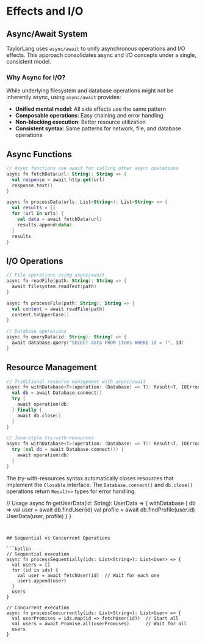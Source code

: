 # Effects and I/O

## Async/Await System

TaylorLang uses `async/await` to unify asynchronous operations and I/O effects. This approach consolidates async and I/O concepts under a single, consistent model.

### Why Async for I/O?

While underlying filesystem and database operations might not be inherently async, using `async/await` provides:
- **Unified mental model**: All side effects use the same pattern
- **Composable operations**: Easy chaining and error handling
- **Non-blocking execution**: Better resource utilization
- **Consistent syntax**: Same patterns for network, file, and database operations

## Async Functions

```kotlin
// Async functions use await for calling other async operations
async fn fetchData(url: String): String => {
  val response = await http.get(url)
  response.text()
}

async fn processData(urls: List<String>): List<String> => {
  val results = []
  for (url in urls) {
    val data = await fetchData(url)
    results.append(data)
  }
  results
}
```

## I/O Operations

```kotlin
// File operations using async/await
async fn readFile(path: String): String => {
  await filesystem.readText(path)
}

async fn processFile(path: String): String => {
  val content = await readFile(path)
  content.toUpperCase()
}

// Database operations
async fn queryData(id: String): String? => {
  await database.query("SELECT data FROM items WHERE id = ?", id)
}
```

## Resource Management

```kotlin
// Traditional resource management with async/await
async fn withDatabase<T>(operation: (Database) => T): Result<T, IOError> => {
  val db = await Database.connect()
  try {
    await operation(db)
  } finally {
    await db.close()
  }
}

// Java-style try-with-resources
async fn withDatabase<T>(operation: (Database) => T): Result<T, IOError> => {
  try (val db = await Database.connect()) {
    await operation(db)
  }
}
```

The try-with-resources syntax automatically closes resources that implement the `Closable` interface. The `Database.connect()` and `db.close()` operations return `Result<>` types for error handling.

// Usage
async fn getUserData(id: String): UserData => {
  withDatabase { db =>
    val user = await db.findUser(id)
    val profile = await db.findProfile(user.id)
    UserData(user, profile)
  }
}
```


## Sequential vs Concurrent Operations

```kotlin
// Sequential execution
async fn processSequentially(ids: List<String>): List<User> => {
  val users = []
  for (id in ids) {
    val user = await fetchUser(id)  // Wait for each one
    users.append(user)
  }
  users
}

// Concurrent execution
async fn processConcurrently(ids: List<String>): List<User> => {
  val userPromises = ids.map(id => fetchUser(id))  // Start all
  val users = await Promise.all(userPromises)      // Wait for all
  users
}
```